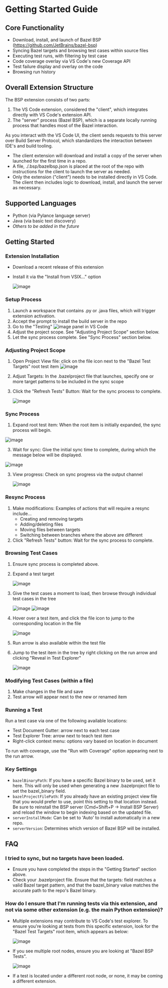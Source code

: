# Getting Started Guide

## Core Functionality
- Download, install, and launch of Bazel BSP (https://github.com/JetBrains/bazel-bsp)
- Syncing Bazel targets and browsing test cases within source files
- Executing test runs, with filtering by test case
- Code coverage overlay via VS Code's new Coverage API
- Test failure display and overlay on the code
- Browsing run history

## Overall Extension Structure
The BSP extension consists of two parts:

1. The VS Code extension, considered the "client", which integrates directly with VS Code's extension API.
2. The "server" process (Bazel BSP), which is a separate locally running process that handles most of the Bazel interaction.

As you interact with the VS Code UI, the client sends requests to this server over Build Server Protocol, which standardizes the interaction between IDE's and build tooling.
- The client extension will download and install a copy of the server when launched for the first time in a repo.
- A file, ./.bsp/bazelbsp.json  is placed at the root of the repo with instructions for the client to launch the server as needed.
- Only the extension ("client") needs to be installed directly in VS Code.  The client then includes logic to download, install, and launch the server as necessary.

## Supported Languages
- Python (via Pylance language server)
- Java (via basic text discovery)
- _Others to be added in the future_

## Getting Started
### Extension Installation
- Download a recent release of this extension
- Install it via the "Install from VSIX..." option
  
  ![image](https://github.com/uber/vscode-bazel-bsp/assets/92764374/8f5f746a-2a33-4c19-87b4-269052c18879)

### Setup Process
1. Launch a workspace that contains .py or .java files, which will trigger extension activation.
2. Accept the prompt to install the build server in the repo	
3. Go to the "Testing" ![image](https://github.com/uber/vscode-bazel-bsp/assets/92764374/536205bd-6908-4184-9620-292aa2dfe7f6) panel in VS Code
4. Adjust the project scope.  See "Adjusting Project Scope" section below.
5. Let the sync process complete.  See "Sync Process" section below.

### Adjusting Project Scope
1. Open Project View file: click on the file icon next to the "Bazel Test Targets" root test item
   ![image](https://github.com/uber/vscode-bazel-bsp/assets/92764374/795baab9-ec42-4b7d-9b1a-2e4033731b64)
2. Adjust Targets: In the .bazelproject file that launches, specify one or more target patterns to be included in the sync scope
3. Click the "Refresh Tests" Button:  Wait for the sync process to complete.

   ![image](https://github.com/uber/vscode-bazel-bsp/assets/92764374/bdbf80ad-485f-464b-b728-cdd86c42f0e5)

### Sync Process
1. Expand root test item:  When the root item is initially expanded, the sync process will begin.
   
  ![image](https://github.com/uber/vscode-bazel-bsp/assets/92764374/555c29b5-2f47-4e24-b24b-f6dea4f0df85)

3. Wait for sync:  Give the initial sync time to complete, during which the message below will be displayed.

  ![image](https://github.com/uber/vscode-bazel-bsp/assets/92764374/6fdd8643-bf53-42f2-8075-b312f00dfd30)

3. View progress:  Check on sync progress via the output channel

   ![image](https://github.com/uber/vscode-bazel-bsp/assets/92764374/deb6491d-3b74-4e0a-a38e-2ea68b544f70)

### Resync Process
1. Make modifications:  Examples of actions that will require a resync include...
   - Creating and removing targets
   - Adding/deleting files
   - Moving files between targets
   - Switching between branches where the above are different
2. Click "Refresh Tests" button:  Wait for the sync process to complete.

### Browsing Test Cases
1. Ensure sync process is completed above.
2. Expand a test target

   ![image](https://github.com/uber/vscode-bazel-bsp/assets/92764374/354ef789-31fa-4113-975f-b262c10302e3)


4. Give the test cases a moment to load, then browse through individual test cases in the tree
   
   ![image](https://github.com/uber/vscode-bazel-bsp/assets/92764374/36efcc43-30ba-4a78-9032-0db38a51ce80)  ![image](https://github.com/uber/vscode-bazel-bsp/assets/92764374/01f52a36-3833-486f-9bde-c9ec9fdb110d)

6. Hover over a test item, and click the file icon to jump to the corresponding location in the file

   ![image](https://github.com/uber/vscode-bazel-bsp/assets/92764374/f3dfe88f-c8b8-4468-bee2-45549c53a4fb)

  
8. Run arrow is also available within the test file
9. Jump to the test item in the tree by right clicking on the run arrow and clicking "Reveal in Test Explorer"

   ![image](https://github.com/uber/vscode-bazel-bsp/assets/92764374/e13d4d45-f101-4ca4-94f1-6b69a26c583e)

### Modifying Test Cases (within a file)	
1. Make changes in the file and save
2. Test arrow will appear next to the new or renamed item

### Running a Test
Run a test case via one of the following available locations:
- Test Document Gutter: arrow next to each test case
- Test Explorer Tree:  arrow next to teach test item
- Right-click context menu: options vary based on location in document

To run with coverage, use the "Run with Coverage" option appearing next to the run arrow.

### Key Settings
- `bazelBinaryPath`: If you have a specific Bazel binary to be used, set it here.  This will only be used when generating a new .bazelproject file to set the bazel_binary field.
- `bazelProjectFilePath`: If you already have an existing project view file that you would prefer to use, point this setting to that location instead.  Be sure to reinstall the BSP server (Cmd+Shift+P → Install BSP Server) and reload the window to begin indexing based on the updated file.
- `serverInstallMode`: Can be set to 'Auto' to install automatically in a new repo.
- `serverVersion`: Determines which version of Bazel BSP will be installed.

## FAQ
### I tried to sync, but no targets have been loaded.
- Ensure you have completed the steps in the "Getting Started" section above.
- Check your .bazelproject file.  Ensure that the targets: field matches a valid Bazel target pattern, and that the bazel_binary value matches the accurate path to the repo's Bazel binary.

### How do I ensure that I'm running tests via this extension, and not via some other extension (e.g. the main Python extension)?
- Multiple extensions may contribute to VS Code's test explorer.  To ensure you're looking at tests from this specific extension, look for the "Bazel Test Targets" root item, which appears as below:

  ![image](https://github.com/uber/vscode-bazel-bsp/assets/92764374/fc353fc7-d130-45aa-b8d9-5ddb3cf32445)
  
- If you see multiple root nodes, ensure you are looking at "Bazel BSP Tests".
  
  ![image](https://github.com/uber/vscode-bazel-bsp/assets/92764374/d9c376b8-74e8-4981-a400-ae2fb70ec2ae)

- If a test is located under a different root node, or none, it may be coming a different extension.


